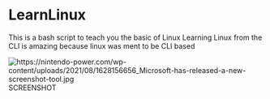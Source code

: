 # LearnLinux
This is a bash script to teach you the basic of Linux 
Learning Linux from the CLI is amazing because linux was ment to be CLI based

<img src="https://nintendo-power.com/wp-content/uploads/2021/08/1628156656_Microsoft-has-released-a-new-screenshot-tool.jpg" alt="https://nintendo-power.com/wp-content/uploads/2021/08/1628156656_Microsoft-has-released-a-new-screenshot-tool.jpg"> SCREENSHOT
